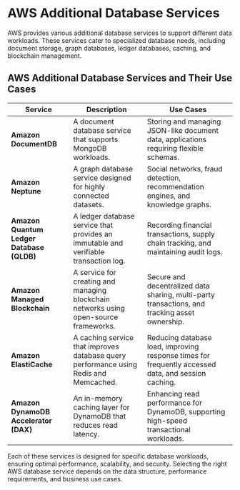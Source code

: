 # AWS Additional Database Services

AWS provides various additional database services to support different data workloads. These services cater to specialized database needs, including document storage, graph databases, ledger databases, caching, and blockchain management.

## AWS Additional Database Services and Their Use Cases

| Service | Description | Use Cases |
|---------|------------|-----------|
| **Amazon DocumentDB** | A document database service that supports MongoDB workloads. | Storing and managing JSON-like document data, applications requiring flexible schemas. |
| **Amazon Neptune** | A graph database service designed for highly connected datasets. | Social networks, fraud detection, recommendation engines, and knowledge graphs. |
| **Amazon Quantum Ledger Database (QLDB)** | A ledger database service that provides an immutable and verifiable transaction log. | Recording financial transactions, supply chain tracking, and maintaining audit logs. |
| **Amazon Managed Blockchain** | A service for creating and managing blockchain networks using open-source frameworks. | Secure and decentralized data sharing, multi-party transactions, and tracking asset ownership. |
| **Amazon ElastiCache** | A caching service that improves database query performance using Redis and Memcached. | Reducing database load, improving response times for frequently accessed data, and session caching. |
| **Amazon DynamoDB Accelerator (DAX)** | An in-memory caching layer for DynamoDB that reduces read latency. | Enhancing read performance for DynamoDB, supporting high-speed transactional workloads. |

Each of these services is designed for specific database workloads, ensuring optimal performance, scalability, and security. Selecting the right AWS database service depends on the data structure, performance requirements, and business use cases.